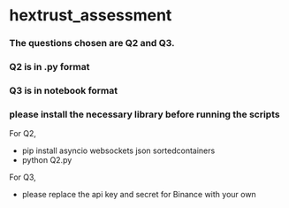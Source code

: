 # hextrust_assessment

### The questions chosen are Q2 and Q3.
### Q2 is in .py format
### Q3 is in notebook format
### please install the necessary library before running the scripts

For Q2, 
- pip install asyncio websockets json sortedcontainers
- python Q2.py

For Q3,
- please replace the api key and secret for Binance with your own
